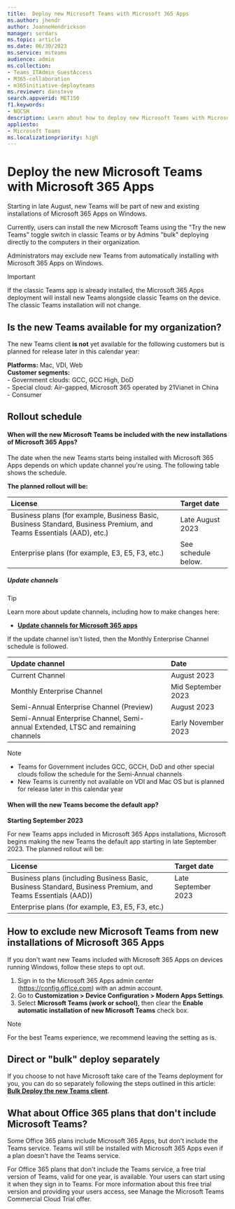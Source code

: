 ```yaml
---
title:  Deploy new Microsoft Teams with Microsoft 365 Apps
ms.author: jhendr
author: JoanneHendrickson
manager: serdars
ms.topic: article
ms.date: 06/30/2023
ms.service: msteams
audience: admin
ms.collection: 
- Teams_ITAdmin_GuestAccess
- M365-collaboration
- m365initiative-deployteams
ms.reviewer: dansteve
search.appverid: MET150
f1.keywords:
- NOCSH
description: Learn about how to deploy new Microsoft Teams with Microsoft 365 Apps.
appliesto: 
- Microsoft Teams
ms.localizationpriority: high
---
```

# Deploy the new Microsoft Teams with Microsoft 365 Apps

Starting in late August, new Teams will be part of new and existing installations of Microsoft 365 Apps on Windows.

Currently, users can install the new Microsoft Teams using the "Try the new Teams" toggle switch in classic Teams or by Admins "bulk" deploying directly to the computers in their organization.

Administrators may exclude new Teams from automatically installing with Microsoft 365 Apps on Windows.

>[!Important]
>If the classic Teams app is already installed, the Microsoft 365 Apps deployment will install new Teams alongside classic Teams on the device. The classic Teams installation will not change.

## Is the new Teams available for my organization?

The new Teams client **is not** yet available for the following customers but is planned for release later in this calendar year:

**Platforms:**  Mac, VDI, Web</br>
**Customer segments:**  </br>- Government clouds: GCC, GCC High, DoD</br>- Special cloud: Air-gapped, Microsoft 365 operated by 21Vianet in China </br>- Consumer


## Rollout schedule 

#### When will the new Microsoft Teams be included with the new installations of Microsoft 365 Apps?

The date when the new Teams starts being installed with Microsoft 365 Apps depends on which update channel you're using. The following table shows the schedule.

**The planned rollout will be:**


|License|Target date|
|:-----|:-----|
|Business plans (for example, Business Basic, Business Standard, Business Premium, and Teams Essentials (AAD), etc.)|Late August 2023 |
|Enterprise plans (for example, E3, E5, F3, etc.)|See schedule below.|


##### Update channels

>[!Tip]
>Learn more about update channels, including how to make changes here:
> - [**Update channels for Microsoft 365 apps**](/deployoffice/updates/overview-update-channels)

If the update channel isn't listed, then the Monthly Enterprise Channel schedule is followed.

|Update channel|Date|
|:-----|:-----|
|Current Channel|August 2023|
|Monthly Enterprise Channel|Mid September 2023|
|Semi-Annual Enterprise Channel (Preview)|August 2023|
|Semi-Annual Enterprise Channel, Semi-annual Extended, LTSC and remaining channels|Early November 2023|

>[!Note]
>- Teams for Government includes GCC, GCCH, DoD and other special clouds follow the schedule for the Semi-Annual channels
>- New Teams is currently not available on VDI and Mac OS but is planned for release later in this calendar year


#### When will the new Teams become the default app?

**Starting September 2023**

For new Teams apps included in Microsoft 365 Apps installations, Microsoft begins making the new Teams the default app starting in late September 2023. The planned rollout will be:

|License|Target date|
|:-----|:-----|
|Business plans (including Business Basic, Business Standard, Business Premium, and Teams Essentials (AAD))|Late September 2023|
|Enterprise plans (for example, E3, E5, F3, etc.)| |


## How to exclude new Microsoft Teams from new installations of Microsoft 365 Apps 

If you don't want new Teams included with Microsoft 365 Apps on devices running Windows,  follow these steps to opt out. 

1. Sign in to the Microsoft 365 Apps admin center (https://config.office.com) with an admin account. 
2. Go to **Customization > Device Configuration > Modern Apps Settings**. 
3. Select **Microsoft Teams (work or school)**,  then clear the **Enable automatic installation of new Microsoft Teams** check box. 

>[!Note]
>For the best Teams experience, we recommend leaving the setting as is. 

## Direct or "bulk" deploy separately

If you choose to not have Microsoft take care of the Teams deployment for you, you can do so separately following the steps outlined in this article: [**Bulk Deploy the new Teams client**](new-teams-bulk-install-client.md).


## What about Office 365 plans that don't include Microsoft Teams? 
 
Some Office 365 plans include Microsoft 365 Apps, but don't include the Teams service. Teams will still be installed with Microsoft 365 Apps even if a plan doesn't have the Teams service. 

For Office 365 plans that don't include the Teams service, a free trial version of Teams, valid for one year, is available. Your users can start using it when they sign in to Teams. For more information about this free trial version and providing your users access, see Manage the Microsoft Teams Commercial Cloud Trial offer. 